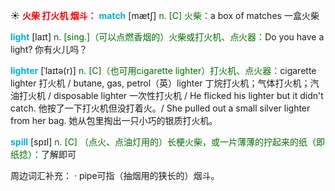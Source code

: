☀ <font color="red">**火柴 打火机 烟斗：**</font>
<font color="sky blue">**match**</font> [mætʃ] 
<font color="rgb(227, 108, 9)">n. [C] 火柴：</font>a box of matches 一盒火柴

<font color="sky blue">**light**</font> [laɪt] 
<font color="rgb(227, 108, 9)">n. [sing.]（可以点燃香烟的）火柴或打火机、点火器：</font>Do you have a light? 你有火儿吗？
                      
<font color="sky blue">**lighter**</font> [ˈlaɪtə(r)]
<font color="rgb(227, 108, 9)">n. [C]（也可用cigarette lighter）打火机、点火器：</font>cigarette lighter 打火机 / butane, gas, petrol（英）lighter 丁烷打火机；气体打火机；汽油打火机 / disposable lighter 一次性打火机 / He flicked his lighter but it didn't catch. 他按了一下打火机但没打着火。/ She pulled out a small silver lighter from her bag. 她从包里掏出一只小巧的银质打火机。

<font color="sky blue">**spill**</font> [spɪl]
<font color="rgb(227, 108, 9)">n. [C] （点火、点油灯用的）长梗火柴，或一片薄薄的拧起来的纸（即纸捻）：</font>了解即可

周边词汇补充：
· pipe可指（抽烟用的狭长的）烟斗。
